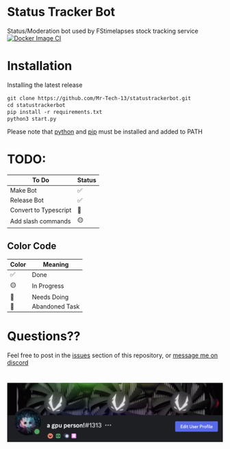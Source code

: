 # Status Tracker Bot
Status/Moderation bot used by FStimelapses stock tracking service
[![Docker Image CI](https://github.com/Mr-Tech-13/statustrackerbot/actions/workflows/docker-image.yml/badge.svg)](https://github.com/Mr-Tech-13/statustrackerbot/actions/workflows/docker-image.yml)


# Installation
Installing the latest release
```shell
git clone https://github.com/Mr-Tech-13/statustrackerbot.git
cd statustrackerbot
pip install -r requirements.txt
python3 start.py
```
Please note that [python](https://www.python.org/downloads/) and [pip](https://pip.pypa.io/en/stable/installation/) must be installed and added to PATH

# TODO:
| To Do | Status |
|-------|--------|
|Make Bot| :white_check_mark:|
|Release Bot|:white_check_mark:|
|Convert to Typescript|:red_circle:|
|Add slash commands|:yellow_circle:|

## Color Code

|Color|Meaning|
|-----|-------|
|:white_check_mark:|Done|
|:yellow_circle:|In Progress|
|:red_circle:|Needs Doing|
|:large_blue_circle:|Abandoned Task|


# Questions??
Feel free to post in the [issues](https://github.com/Mr-Tech-13/statustrackerbot/issues) section of this repository, or [message me on discord](https://github.com/Mr-Tech-13/images/blob/main/Discord%20Contact.png)


#
![a gpu person#1313](https://github.com/Mr-Tech-13/images/blob/main/Discord%20Contact.png)

